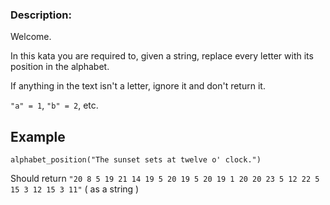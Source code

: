<div><h3>Description:</h3><div><p>Welcome.</p><p>In this kata you are required to, given a string, replace every letter with its position in the alphabet.</p><p>If anything in the text isn't a letter, ignore it and don't return it.</p><p><code>"a" = 1</code>, <code>"b" = 2</code>, etc.</p><h2>Example </h2><pre><code><span>alphabet_position</span>(<span>"The sunset sets at twelve o' clock."</span>)</code></pre><p>Should return <code>"20 8 5 19 21 14 19 5 20 19 5 20 19 1 20 20 23 5 12 22 5 15 3 12 15 3 11"</code> ( as a string )</p></div></div>